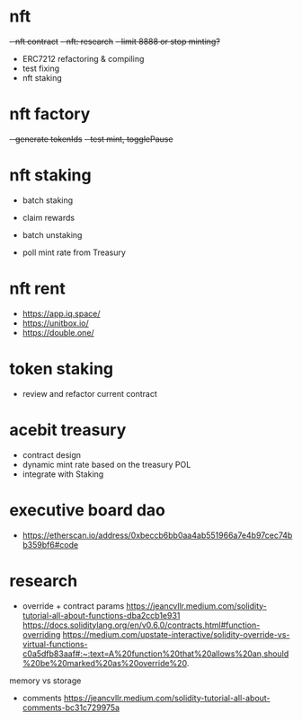  
# nft
~~- nft contract~~
~~- nft: research~~
~~- limit 8888 or stop minting?~~
- ERC7212 refactoring & compiling
- test fixing
- nft staking


# nft factory
~~- generate tokenIds~~
~~- test mint, togglePause~~


# nft staking
- batch staking
- claim rewards
- batch unstaking

- poll mint rate from Treasury

# nft rent
- https://app.iq.space/
- https://unitbox.io/
- https://double.one/


# token staking
- review and refactor current contract


# acebit treasury
- contract design
- dynamic mint rate based on the treasury POL
- integrate with Staking

# executive board dao
- https://etherscan.io/address/0xbeccb6bb0aa4ab551966a7e4b97cec74bb359bf6#code


# research

- override + contract params
https://jeancvllr.medium.com/solidity-tutorial-all-about-functions-dba2ccb1e931
https://docs.soliditylang.org/en/v0.6.0/contracts.html#function-overriding
https://medium.com/upstate-interactive/solidity-override-vs-virtual-functions-c0a5dfb83aaf#:~:text=A%20function%20that%20allows%20an,should%20be%20marked%20as%20override%20.

memory vs storage

- comments
https://jeancvllr.medium.com/solidity-tutorial-all-about-comments-bc31c729975a